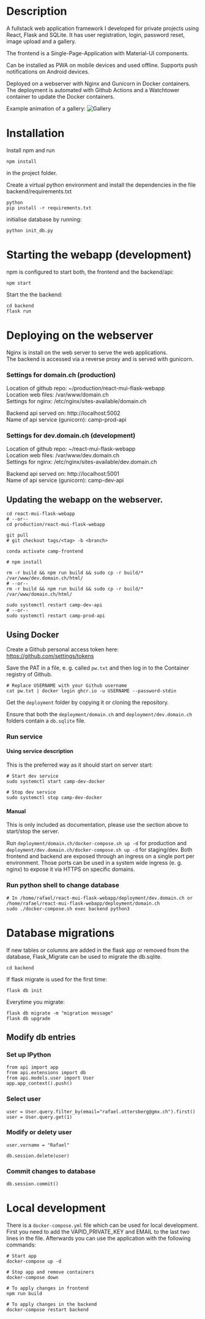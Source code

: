 # Description

A fullstack web application framework I developed for private projects using React, Flask and SQLite.
It has user registration, login, password reset, image upload and a gallery.

The frontend is a Single-Page-Application with Material-UI components.

Can be installed as PWA on mobile devices and used offline.
Supports push notifications on Android devices.

Deployed on a webserver with Nginx and Gunicorn in Docker containers. The deployment is automated with Github Actions and a Watchtower container to update the Docker containers.

Example animation of a gallery:
![Gallery](https://github.com/rafael-ottersberg/react-mui-flask-webapp/blob/master/webapp_gallery.gif?raw=true)

# Installation

Install npm and run

```
npm install
```

in the project folder.

Create a virtual python environment and install the dependencies in the file backend/requirements.txt

```
python
pip install -r requirements.txt
```

initialise database by running:

```
python init_db.py
```

# Starting the webapp (development)

npm is configured to start both, the frontend and the backend/api:

```
npm start
```

Start the the backend:

```
cd backend
flask run
```

# Deploying on the webserver

Nginx is install on the web server to serve the web applications.  
The backend is accessed via a reverse proxy and is served with gunicorn.

### Settings for domain.ch (production)

Location of github repo: ~/production/react-mui-flask-webapp  
Location web files: /var/www/domain.ch  
Settings for nginx: /etc/nginx/sites-available/domain.ch

Backend api served on: http://localhost:5002  
Name of api service (gunicorn): camp-prod-api

### Settings for dev.domain.ch (development)

Location of github repo: ~/react-mui-flask-webapp  
Location web files: /var/www/dev.domain.ch  
Settings for nginx: /etc/nginx/sites-available/dev.domain.ch

Backend api served on: http://localhost:5001  
Name of api service (gunicorn): camp-dev-api

## Updating the webapp on the webserver.

```
cd react-mui-flask-webapp
# --or--
cd production/react-mui-flask-webapp
```

```
git pull
# git checkout tags/<tag> -b <branch>

conda activate camp-frontend

# npm install

rm -r build && npm run build && sudo cp -r build/* /var/www/dev.domain.ch/html/
# --or--
rm -r build && npm run build && sudo cp -r build/* /var/www/domain.ch/html/

sudo systemctl restart camp-dev-api
# --or--
sudo systemctl restart camp-prod-api
```

## Using Docker

Create a Github personal access token here: https://github.com/settings/tokens

Save the PAT in a file, e. g. called `pw.txt` and then log in to the Container
registry of Github.

```shell
# Replace USERNAME with your Github username
cat pw.txt | docker login ghcr.io -u USERNAME --password-stdin
```

Get the `deployment` folder by copying it or cloning the repository.

Ensure that both the `deployment/domain.ch` and
`deployment/dev.domain.ch` folders contain a `db.sqlite` file.

### Run service

#### Using service description

This is the preferred way as it should start on server start:

```shell
# Start dev service
sudo systemctl start camp-dev-docker

# Stop dev service
sudo systemctl stop camp-dev-docker
```

#### Manual

This is only included as documentation, please use the section above to
start/stop the server.

Run `deployment/domain.ch/docker-compose.sh up -d` for production and
`deployment/dev.domain.ch/docker-compose.sh up -d` for staging/dev. Both frontend
and backend are exposed through an ingress on a single port per environment.
Those ports can be used in a system wide ingress (e. g. nginx) to expose it via
HTTPS on specific domains.

### Run python shell to change database

```shell
# In /home/rafael/react-mui-flask-webapp/deployment/dev.domain.ch or /home/rafael/react-mui-flask-webapp/deployment/domain.ch
sudo ./docker-compose.sh exec backend python3
```

# Database migrations

If new tables or columns are added in the flask app or removed from the database, Flask_Migrate can be used to migrate the db.sqlite.

```
cd backend
```

If flask migrate is used for the first time:

```
flask db init
```

Everytime you migrate:

```
flask db migrate -m "migration message"
flask db upgrade
```

## Modify db entries

### Set up IPython

```
from api import app
from api.extensions import db
from api.models.user import User
app.app_context().push()
```

### Select user

```
user = User.query.filter_by(email="rafael.ottersberg@gmx.ch").first()
user = User.query.get(1)
```

### Modify or delety user

```
user.vorname = "Rafael"

db.session.delete(user)
```

### Commit changes to database

```
db.session.commit()
```

# Local development

There is a `docker-compose.yml` file which can be used for local development.
First you need to add the VAPID_PRIVATE_KEY and EMAIL to the last two lines in
the file. Afterwards you can use the application with the following commands:

```
# Start app
docker-compose up -d

# Stop app and remove containers
docker-compose down

# To apply changes in frontend
npm run build

# To apply changes in the backend
docker-compose restart backend
```
